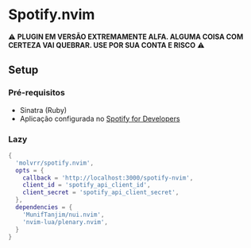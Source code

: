 # Spotify.nvim
:warning: **PLUGIN EM VERSÃO EXTREMAMENTE ALFA. ALGUMA COISA COM CERTEZA VAI QUEBRAR. USE POR SUA CONTA E RISCO** :warning:

## Setup

### Pré-requisitos
- Sinatra (Ruby)
- Aplicação configurada no [Spotify for Developers](https://developer.spotify.com/dashboard)

### Lazy

```lua
{
  'molvrr/spotify.nvim',
  opts = {
    callback = 'http://localhost:3000/spotify-nvim',
    client_id = 'spotify_api_client_id',
    client_secret = 'spotify_api_client_secret',
  },
  dependencies = {
    'MunifTanjim/nui.nvim',
    'nvim-lua/plenary.nvim',
  }
}
```
